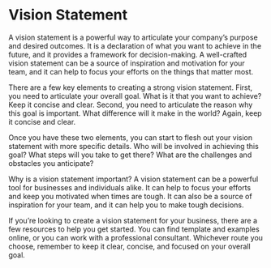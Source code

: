 # Vision Statement

A vision statement is a powerful way to articulate your company’s purpose and desired outcomes. It is a declaration of what you want to achieve in the future, and it provides a framework for decision-making. A well-crafted vision statement can be a source of inspiration and motivation for your team, and it can help to focus your efforts on the things that matter most.

There are a few key elements to creating a strong vision statement. First, you need to articulate your overall goal. What is it that you want to achieve? Keep it concise and clear. Second, you need to articulate the reason why this goal is important. What difference will it make in the world? Again, keep it concise and clear.

Once you have these two elements, you can start to flesh out your vision statement with more specific details. Who will be involved in achieving this goal? What steps will you take to get there? What are the challenges and obstacles you anticipate?

Why is a vision statement important? A vision statement can be a powerful tool for businesses and individuals alike. It can help to focus your efforts and keep you motivated when times are tough. It can also be a source of inspiration for your team, and it can help you to make tough decisions.

If you’re looking to create a vision statement for your business, there are a few resources to help you get started. You can find template and examples online, or you can work with a professional consultant. Whichever route you choose, remember to keep it clear, concise, and focused on your overall goal.
